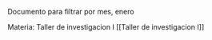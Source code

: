 Documento para filtrar por mes, enero

Materia: Taller de investigacion I [[Taller de investigacion I]]